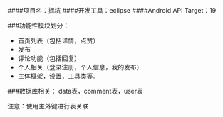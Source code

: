 ####项目名：掘坑
####开发工具：eclipse
####Android API Target：19

###功能性模块划分：
* 首页列表（包括详情，点赞）
* 发布
* 评论功能（包括回复）
* 个人相关（登录注册，个人信息，我的发布）
* 主体框架，设置，工具类等。


###数据库相关：
data表，comment表，user表

注意：使用主外键进行表关联
